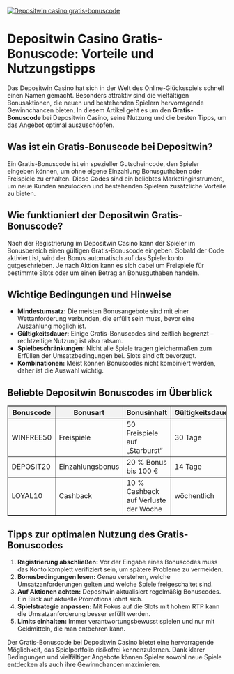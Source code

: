 [![Depositwin casino gratis-bonuscode](https://123-caf.pages.dev/gitsignup.png)](https://vrmoo.ru/Bt82HjjY)

<h1>Depositwin Casino Gratis-Bonuscode: Vorteile und Nutzungstipps</h1>  <p>Das Depositwin Casino hat sich in der Welt des Online-Glücksspiels schnell einen Namen gemacht. Besonders attraktiv sind die vielfältigen Bonusaktionen, die neuen und bestehenden Spielern hervorragende Gewinnchancen bieten. In diesem Artikel geht es um den <strong>Gratis-Bonuscode</strong> bei Depositwin Casino, seine Nutzung und die besten Tipps, um das Angebot optimal auszuschöpfen.</p>  <h2>Was ist ein Gratis-Bonuscode bei Depositwin?</h2>  <p>Ein Gratis-Bonuscode ist ein spezieller Gutscheincode, den Spieler eingeben können, um ohne eigene Einzahlung Bonusguthaben oder Freispiele zu erhalten. Diese Codes sind ein beliebtes Marketinginstrument, um neue Kunden anzulocken und bestehenden Spielern zusätzliche Vorteile zu bieten.</p>  <h2>Wie funktioniert der Depositwin Gratis-Bonuscode?</h2>  <p>Nach der Registrierung im Depositwin Casino kann der Spieler im Bonusbereich einen gültigen Gratis-Bonuscode eingeben. Sobald der Code aktiviert ist, wird der Bonus automatisch auf das Spielerkonto gutgeschrieben. Je nach Aktion kann es sich dabei um Freispiele für bestimmte Slots oder um einen Betrag an Bonusguthaben handeln.</p>  <h2>Wichtige Bedingungen und Hinweise</h2>  <ul>   <li><strong>Mindestumsatz:</strong> Die meisten Bonusangebote sind mit einer Wettanforderung verbunden, die erfüllt sein muss, bevor eine Auszahlung möglich ist.</li>   <li><strong>Gültigkeitsdauer:</strong> Einige Gratis-Bonuscodes sind zeitlich begrenzt – rechtzeitige Nutzung ist also ratsam.</li>   <li><strong>Spielbeschränkungen:</strong> Nicht alle Spiele tragen gleichermaßen zum Erfüllen der Umsatzbedingungen bei. Slots sind oft bevorzugt.</li>   <li><strong>Kombinationen:</strong> Meist können Bonuscodes nicht kombiniert werden, daher ist die Auswahl wichtig.</li> </ul>  <h2>Beliebte Depositwin Bonuscodes im Überblick</h2>  <table border="1" cellpadding="8" cellspacing="0" style="border-collapse: collapse; width: 100%; max-width: 600px;">   <thead>     <tr style="background-color: #f2f2f2;">       <th>Bonuscode</th>       <th>Bonusart</th>       <th>Bonusinhalt</th>       <th>Gültigkeitsdauer</th>       <th>Umsatzanforderung</th>     </tr>   </thead>   <tbody>     <tr>       <td>WINFREE50</td>       <td>Freispiele</td>       <td>50 Freispiele auf „Starburst“</td>       <td>30 Tage</td>       <td>30x Bonus</td>     </tr>     <tr>       <td>DEPOSIT20</td>       <td>Einzahlungsbonus</td>       <td>20 % Bonus bis 100 €</td>       <td>14 Tage</td>       <td>40x Bonus + Einzahlung</td>     </tr>     <tr>       <td>LOYAL10</td>       <td>Cashback</td>       <td>10 % Cashback auf Verluste der Woche</td>       <td>wöchentlich</td>       <td>kein Umsatz</td>     </tr>   </tbody> </table>  <h2>Tipps zur optimalen Nutzung des Gratis-Bonuscodes</h2>  <ol>   <li><strong>Registrierung abschließen:</strong> Vor der Eingabe eines Bonuscodes muss das Konto komplett verifiziert sein, um spätere Probleme zu vermeiden.</li>   <li><strong>Bonusbedingungen lesen:</strong> Genau verstehen, welche Umsatzanforderungen gelten und welche Spiele freigeschaltet sind.</li>   <li><strong>Auf Aktionen achten:</strong> Depositwin aktualisiert regelmäßig Bonuscodes. Ein Blick auf aktuelle Promotions lohnt sich.</li>   <li><strong>Spielstrategie anpassen:</strong> Mit Fokus auf die Slots mit hohem RTP kann die Umsatzanforderung besser erfüllt werden.</li>   <li><strong>Limits einhalten:</strong> Immer verantwortungsbewusst spielen und nur mit Geldmitteln, die man entbehren kann.</li> </ol>  <p>Der Gratis-Bonuscode bei Depositwin Casino bietet eine hervorragende Möglichkeit, das Spielportfolio risikofrei kennenzulernen. Dank klarer Bedingungen und vielfältiger Angebote können Spieler sowohl neue Spiele entdecken als auch ihre Gewinnchancen maximieren.</p>